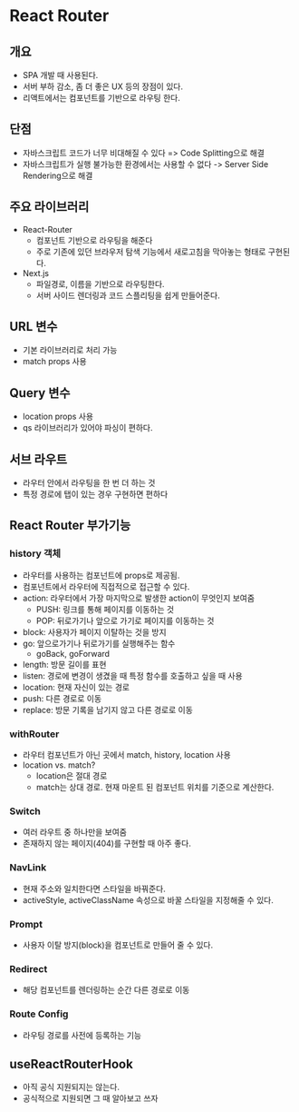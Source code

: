 # React Router
## 개요
- SPA 개발 때 사용된다.
- 서버 부하 감소, 좀 더 좋은 UX 등의 장점이 있다.
- 리액트에서는 컴포넌트를 기반으로 라우팅 한다.

## 단점
- 자바스크립트 코드가 너무 비대해질 수 있다 => Code Splitting으로 해결
- 자바스크립트가 실행 불가능한 환경에서는 사용할 수 없다 -> Server Side Rendering으로 해결

## 주요 라이브러리
- React-Router
    - 컴포넌트 기반으로 라우팅을 해준다
    - 주로 기존에 있던 브라우저 탐색 기능에서 새로고침을 막아놓는 형태로 구현된다.
- Next.js
    - 파일경로, 이름을 기반으로 라우팅한다.
    - 서버 사이드 렌더링과 코드 스플리팅을 쉽게 만들어준다.

## URL 변수
- 기본 라이브러리로 처리 가능
- match props 사용

## Query 변수
- location props 사용
- qs 라이브러리가 있어야 파싱이 편하다.

## 서브 라우트
- 라우터 안에서 라우팅을 한 번 더 하는 것
- 특정 경로에 탭이 있는 경우 구현하면 편하다

## React Router 부가기능
### history 객체
- 라우터를 사용하는 컴포넌트에 props로 제공됨.
- 컴포넌트에서 라우터에 직접적으로 접근할 수 있다.
- action: 라우터에서 가장 마지막으로 발생한 action이 무엇인지 보여줌
    - PUSH: 링크를 통해 페이지를 이동하는 것
    - POP: 뒤로가기나 앞으로 가기로 페이지를 이동하는 것
- block: 사용자가 페이지 이탈하는 것을 방지
- go: 앞으로가기나 뒤로가기를 실행해주는 함수
    - goBack, goForward
- length: 방문 길이를 표현
- listen: 경로에 변경이 생겼을 때 특정 함수를 호출하고 싶을 때 사용
- location: 현재 자신이 있는 경로
- push: 다른 경로로 이동
- replace: 방문 기록을 남기지 않고 다른 경로로 이동

### withRouter
- 라우터 컴포넌트가 아닌 곳에서 match, history, location 사용
- location vs. match?
    - location은 절대 경로
    - match는 상대 경로. 현재 마운트 된 컴포넌트 위치를 기준으로 계산한다.
    
### Switch
- 여러 라우트 중 하나만을 보여줌
- 존재하지 않는 페이지(404)를 구현할 때 아주 좋다.

### NavLink
- 현재 주소와 일치한다면 스타일을 바꿔준다.
- activeStyle, activeClassName 속성으로 바꿀 스타일을 지정해줄 수 있다.

### Prompt
- 사용자 이탈 방지(block)을 컴포넌트로 만들어 줄 수 있다.

### Redirect
- 해당 컴포넌트를 렌더링하는 순간 다른 경로로 이동

### Route Config
- 라우팅 경로를 사전에 등록하는 기능

## useReactRouterHook
- 아직 공식 지원되지는 않는다.
- 공식적으로 지원되면 그 때 알아보고 쓰자
